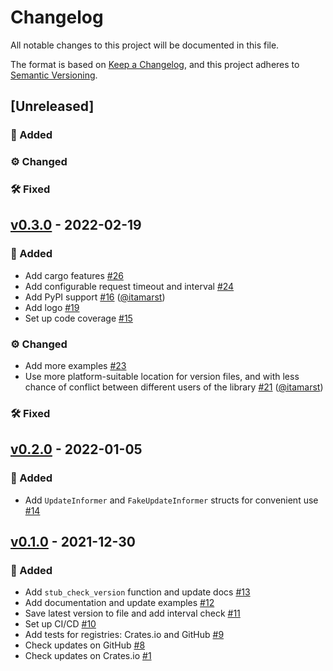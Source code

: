 # Changelog
All notable changes to this project will be documented in this file.

The format is based on [Keep a Changelog](https://keepachangelog.com/en/1.0.0),
and this project adheres to [Semantic Versioning](https://semver.org/spec/v2.0.0.html).

## [Unreleased]
### 🚀 Added

### ⚙️ Changed

### 🛠 Fixed

## [v0.3.0] - 2022-02-19
### 🚀 Added
- Add cargo features [#26](https://github.com/mgrachev/update-informer/pull/26)
- Add configurable request timeout and interval [#24](https://github.com/mgrachev/update-informer/pull/24)
- Add PyPI support [#16](https://github.com/mgrachev/update-informer/pull/16) ([@itamarst](https://github.com/itamarst))
- Add logo [#19](https://github.com/mgrachev/update-informer/pull/19)
- Set up code coverage [#15](https://github.com/mgrachev/update-informer/pull/15)

### ⚙️ Changed
- Add more examples [#23](https://github.com/mgrachev/update-informer/pull/23)
- Use more platform-suitable location for version files, and with less chance of conflict between different users of the library [#21](https://github.com/mgrachev/update-informer/pull/21) ([@itamarst](https://github.com/itamarst))

### 🛠 Fixed

## [v0.2.0] - 2022-01-05
### 🚀 Added
- Add `UpdateInformer` and `FakeUpdateInformer` structs for convenient use [#14](https://github.com/mgrachev/update-informer/pull/14)

## [v0.1.0] - 2021-12-30
### 🚀 Added
- Add `stub_check_version` function and update docs [#13](https://github.com/mgrachev/update-informer/pull/13)
- Add documentation and update examples [#12](https://github.com/mgrachev/update-informer/pull/12)
- Save latest version to file and add interval check [#11](https://github.com/mgrachev/update-informer/pull/11)
- Set up CI/CD [#10](https://github.com/mgrachev/update-informer/pull/10)
- Add tests for registries: Crates.io and GitHub [#9](https://github.com/mgrachev/update-informer/pull/9)
- Check updates on GitHub [#8](https://github.com/mgrachev/update-informer/pull/8)
- Check updates on Crates.io [#1](https://github.com/mgrachev/update-informer/pull/1)

[v0.3.0]: https://github.com/mgrachev/update-informer/releases/tag/v0.3.0
[v0.2.0]: https://github.com/mgrachev/update-informer/releases/tag/v0.2.0
[v0.1.0]: https://github.com/mgrachev/update-informer/releases/tag/v0.1.0
